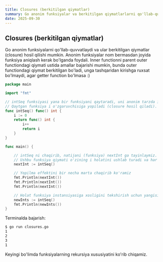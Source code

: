 ```yaml
---
title: Closures (berkitilgan qiymatlar)
summary: Go anonim funksiyalar va berkitilgan qiymatlarlarni qo'llab-quvvatlaydi — amaliy misollar.
date: 2025-09-30
---
```


## Closures (berkitilgan qiymatlar)

<div class="my-md-content">
Go anonim funksiyalarni qo'llab-quvvatlaydi va ular berkitilgan qiymatlar (closure) hosil qilishi mumkin. Anonim funksiyalar nom bermasdan joyida funksiya aniqlash kerak bo'lganda foydali. Inner functionni parent outer functiondagi qiymati ustida amallar bajarishi mumkin, bunda outer functiondagi qiymat berkitilgan bo'ladi, unga tashqaridan kirishga ruxsat bo'lmaydi, agar getter function bo'lmasa :)

```go
package main

import "fmt"

// intSeq funksiyasi yana bir funksiyani qaytaradi, uni anonim tarzda intSeq ichida aniqlaymiz.
// Qaytgan funksiya i o'zgaruvchisiga yopiladi (closure hosil qiladi).
func intSeq() func() int {
    i := 0
    return func() int {
        i++
        return i
    }
}

func main() {

    // intSeq ni chaqirib, natijani (funksiya) nextInt ga tayinlaymiz.
    // Ushbu funksiya qiymati o'zining i holatini ushlab turadi va har chaqirilganda yangilanadi.
    nextInt := intSeq()

    // Yopilma effektini bir necha marta chaqirib ko'ramiz
    fmt.Println(nextInt())
    fmt.Println(nextInt())
    fmt.Println(nextInt())

    // Holat funksiya instansiyasiga xosligini tekshirish uchun yangisini yaratamiz
    newInts := intSeq()
    fmt.Println(newInts())
}
```

Terminalda bajarish:
```bash
$ go run closures.go
1
2
3
1
```

Keyingi bo'limda funksiyalarning rekursiya xususiyatini ko'rib chiqamiz.
</div>

